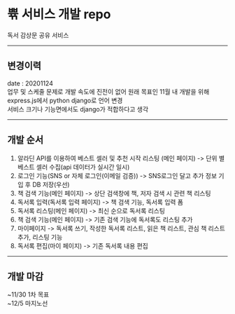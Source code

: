 # 쀾 서비스 개발 repo
독서 감상문 공유 서비스

----
## 변경이력
date : 20201124   
업무 및 스케줄 문제로 개발 속도에 진전이 없어 원래 목표인 11월 내 개발을 위해 express.js에서 python django로 언어 변경   
서비스 크기나 기능면에서도 django가 적합하다고 생각


---
## 개발 순서
1. 알라딘 API를 이용하여 베스트 셀러 및 추천 시작 리스팅 (메인 페이지) -> 단위 별 베스트 셀러 수집(api 데이터가 실시간 일시)
2. 로그인 기능(SNS or 자체 로그인(이메일 검증)) -> SNS로그인 달고 추가 정보 기입 후 DB 저장(우선)
3. 책 검색 기능(메인 페이지) -> 상단 검색창에 책, 저자 검색 시 관련 책 리스팅
4. 독서록 입력(독서록 입력 페이지) -> 책 검색 기능, 독서록 입력 폼
5. 독서록 리스팅(메인 페이지) -> 최신 순으로 독서록 리스팅
6. 책 검색 기능(메인 페이지) -> 기존 검색 기능에 독서록도 리스팅 추가
7. 마이페이지 -> 독서록 쓰기, 작성한 독서록 리스트, 읽은 책 리스트, 관심 책 리스트 추가, 리스팅 기능
8. 독서록 편집(마이 페이지) -> 기존 독서록 내용 편집

---
## 개발 마감
~11/30 1차 목표   
~12/5 마지노선